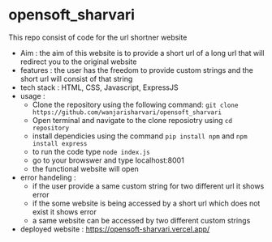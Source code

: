 # opensoft_sharvari
This repo consist of code for the url shortner website
+ Aim :
           the aim of this website is to provide a short url of a long url that will redirect you to the original website
+ features :
           the user has the freedom to provide custom strings and the short url will consist of that string
+ tech stack :
             HTML, CSS, Javascript, ExpressJS
+ usage :
  - Clone the repository using the following command:
    ```git clone https://github.com/wanjarisharvari/opensoft_sharvari```  
  - Open terminal and navigate to the clone reposiotry using ```cd repository```
  - install dependicies using the command ```pip install npm``` and
    ```npm install express```
  - to run the code type ```node index.js```
  - go to your browswer and type localhost:8001
  - the functional website will open
+ error handeling :
  - if the user provide a same custom string for two different url it shows error
  - if the some website is being accessed by a short url which does not exist it shows error
  - a same website can be accessed by two different custom strings
+ deployed website : https://opensoft-sharvari.vercel.app/

